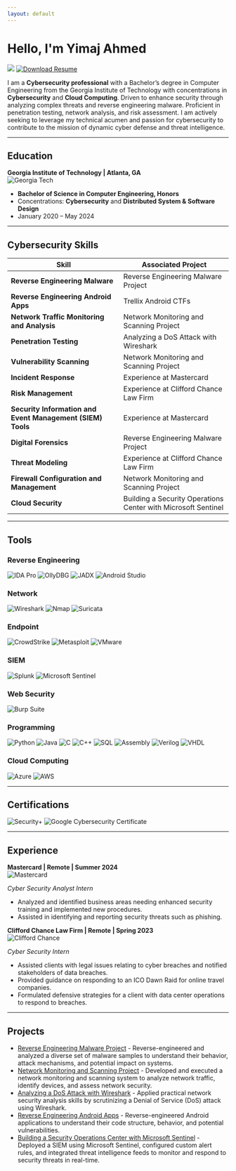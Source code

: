 ```yaml
---
layout: default
---
```


# Hello, I'm Yimaj Ahmed

<a href="https://www.linkedin.com/in/yimaj-ahmed-ba795b251/" target="_blank"><img src="https://img.shields.io/badge/-LinkedIn-0072b1?&style=for-the-badge&logo=linkedin&logoColor=white" /></a> [![Download Resume](https://img.shields.io/badge/Download%20Resume-PDF-E74C3C?style=for-the-badge&logo=Adobe%20Acrobat%20Reader&logoColor=white)](/resume.pdf)


I am a **Cybersecurity professional** with a Bachelor’s degree in Computer Engineering from the Georgia Institute of Technology with concentrations in **Cybersecurity** and **Cloud Computing**. Driven to enhance security through analyzing complex threats and reverse engineering malware. Proficient in penetration testing, network analysis, and risk assessment. I am actively seeking to leverage my technical acumen and passion for cybersecurity to contribute to the mission of dynamic cyber defense and threat intelligence.

---


## Education

**Georgia Institute of Technology | Atlanta, GA**  
![Georgia Tech](https://img.shields.io/badge/Georgia%20Tech-F1C40F?style=for-the-badge&logo=georgia-tech&logoColor=white)

- **Bachelor of Science in Computer Engineering, Honors**  
- Concentrations: **Cybersecurity** and **Distributed System & Software Design**  
- January 2020 – May 2024

---


## Cybersecurity Skills

| Skill                                         | Associated Project         |
|-----------------------------------------------|----------------------------|
| **Reverse Engineering Malware**                   | Reverse Engineering Malware Project |
| **Reverse Engineering Android Apps**              | Trellix Android CTFs |
| **Network Traffic Monitoring and Analysis**       | Network Monitoring and Scanning Project |
| **Penetration Testing**                           | Analyzing a DoS Attack with Wireshark |
| **Vulnerability Scanning**                        | Network Monitoring and Scanning Project |
| **Incident Response**                             | Experience at Mastercard |
| **Risk Management**                               | Experience at Clifford Chance Law Firm |
| **Security Information and Event Management (SIEM) Tools** | Experience at Mastercard |
| **Digital Forensics**                             | Reverse Engineering Malware Project |
| **Threat Modeling**                               | Experience at Clifford Chance Law Firm |
| **Firewall Configuration and Management**         | Network Monitoring and Scanning Project |
| **Cloud Security**                                | Building a Security Operations Center with Microsoft Sentinel |

---


## Tools

### Reverse Engineering
![IDA Pro](https://img.shields.io/badge/-IDA_Pro-333333?&style=for-the-badge&logo=IDAPro&logoColor=white)
![OllyDBG](https://img.shields.io/badge/-OllyDBG-4B275F?&style=for-the-badge&logoColor=white)
![JADX](https://img.shields.io/badge/-JADX-3DDC84?&style=for-the-badge&logo=Android&logoColor=white)
![Android Studio](https://img.shields.io/badge/-Android_Studio-3DDC84?&style=for-the-badge&logo=AndroidStudio&logoColor=white)

### Network
![Wireshark](https://img.shields.io/badge/-Wireshark-1679A7?&style=for-the-badge&logo=Wireshark&logoColor=white)
![Nmap](https://img.shields.io/badge/-Nmap-006400?&style=for-the-badge&logo=Nmap&logoColor=white)
![Suricata](https://img.shields.io/badge/-Suricata-EF3B2D?&style=for-the-badge&logo=Suricata&logoColor=white)

### Endpoint
![CrowdStrike](https://img.shields.io/badge/-CrowdStrike-EF3B2D?&style=for-the-badge&logo=CrowdStrike&logoColor=white)
![Metasploit](https://img.shields.io/badge/-Metasploit-003C6C?&style=for-the-badge&logo=Metasploit&logoColor=white)
![VMware](https://img.shields.io/badge/-VMware-607078?&style=for-the-badge&logo=VMware&logoColor=white)

### SIEM
![Splunk](https://img.shields.io/badge/-Splunk-000000?&style=for-the-badge&logo=Splunk&logoColor=white)
![Microsoft Sentinel](https://img.shields.io/badge/-Microsoft_Sentinel-0078D4?&style=for-the-badge&logo=Microsoft&logoColor=white)

### Web Security
![Burp Suite](https://img.shields.io/badge/-Burp_Suite-FF7A00?&style=for-the-badge&logo=BurpSuite&logoColor=white)

### Programming
![Python](https://img.shields.io/badge/-Python-FFD43B?&style=for-the-badge&logo=Python&logoColor=black)
![Java](https://img.shields.io/badge/-Java-007396?&style=for-the-badge&logo=Java&logoColor=white)
![C](https://img.shields.io/badge/-C-00599C?&style=for-the-badge&logo=C&logoColor=white)
![C++](https://img.shields.io/badge/-C++-00599C?&style=for-the-badge&logo=C%2B%2B&logoColor=white)
![SQL](https://img.shields.io/badge/-SQL-4479A1?&style=for-the-badge&logo=MySQL&logoColor=white)
![Assembly](https://img.shields.io/badge/-Assembly-007ACC?&style=for-the-badge&logoColor=white)
![Verilog](https://img.shields.io/badge/-Verilog-00A4EF?&style=for-the-badge&logo=Microsoft&logoColor=white)
![VHDL](https://img.shields.io/badge/-VHDL-4B275F?&style=for-the-badge&logoColor=white)

### Cloud Computing
![Azure](https://img.shields.io/badge/-Azure-0078D4?&style=for-the-badge&logo=Microsoft&logoColor=white)
![AWS](https://img.shields.io/badge/-AWS-FF9900?&style=for-the-badge&logo=AmazonAWS&logoColor=white)

---


## Certifications

![Security+](https://img.shields.io/badge/-Security%2B-FF0000?&style=for-the-badge&logo=CompTIA&logoColor=white)
![Google Cybersecurity Certificate](https://img.shields.io/badge/-Google_Cybersecurity_Certificate-34A853?&style=for-the-badge&logo=Google&logoColor=white)

---


## Experience

**Mastercard | Remote | Summer 2024**  
![Mastercard](https://img.shields.io/badge/Mastercard-EB001B?style=for-the-badge&logo=mastercard&logoColor=white)

*Cyber Security Analyst Intern*  
- Analyzed and identified business areas needing enhanced security training and implemented new procedures.
- Assisted in identifying and reporting security threats such as phishing.

**Clifford Chance Law Firm | Remote | Spring 2023**  
![Clifford Chance](https://img.shields.io/badge/Clifford%20Chance-000000?style=for-the-badge&logo=clifford-chance&logoColor=white)

*Cyber Security Intern*  
- Assisted clients with legal issues relating to cyber breaches and notified stakeholders of data breaches.
- Provided guidance on responding to an ICO Dawn Raid for online travel companies.
- Formulated defensive strategies for a client with data center operations to respond to breaches.

---


## Projects
- [Reverse Engineering Malware Project](Reverse-Engineering-Malware-Project.md) - Reverse-engineered and analyzed a diverse set of malware samples to understand their behavior, attack mechanisms, and potential impact on systems.
- [Network Monitoring and Scanning Project](Network-Monitoring-and-Scanning-Project.md) - Developed and executed a network monitoring and scanning system to analyze network traffic, identify devices, and assess network security.
- [Analyzing a DoS Attack with Wireshark](Analyzing-DOS-Attack-with-Wireshark.md) - Applied practical network security analysis skills by scrutinizing a Denial of Service (DoS) attack using Wireshark.
- [Reverse Engineering Android Apps](Reverse-Engineering-Android-Apps.md) - Reverse-engineered Android applications to understand their code structure, behavior, and potential vulnerabilities.
- [Building a Security Operations Center with Microsoft Sentinel](Building-SOC-with-Sentinel.md) - Deployed a SIEM using Microsoft Sentinel, configured custom alert rules, and integrated threat intelligence feeds to monitor and respond to security threats in real-time.

